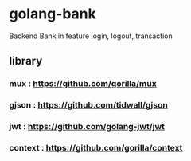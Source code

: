# golang-bank
Backend Bank in feature login, logout, transaction 

## library 
### mux     : https://github.com/gorilla/mux
### gjson   : https://github.com/tidwall/gjson
### jwt     : https://github.com/golang-jwt/jwt
### context : https://github.com/gorilla/context

